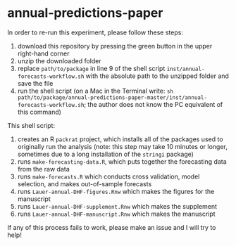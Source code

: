 # annual-predictions-paper
In order to re-run this experiment, please follow these steps:
1) download this repository by pressing the green button in the upper right-hand corner
2) unzip the downloaded folder
3) replace `path/to/package` in line 9 of the shell script `inst/annual-forecasts-workflow.sh` with the absolute path to the unzipped folder and save the file
4) run the shell script (on a Mac in the Terminal write: `sh path/to/package/annual-predictions-paper-master/inst/annual-forecasts-workflow.sh`; the author does not know the PC equivalent of this command)

This shell script:
1) creates an R `packrat` project, which installs all of the packages used to originally run the analysis (note: this step may take 10 minutes or longer, sometimes due to a long installation of the `stringi` package)
2) runs `make-forecasting-data.R`, which puts together the forecasting data from the raw data
3) runs `make-forecasts.R` which conducts cross validation, model selection, and makes out-of-sample forecasts
4) runs `Lauer-annual-DHF-figures.Rnw` which makes the figures for the manuscript
5) runs `Lauer-annual-DHF-supplement.Rnw` which makes the supplement
6) runs `Lauer-annual-DHF-manuscript.Rnw` which makes the manuscript

If any of this process fails to work, please make an issue and I will try to help!
